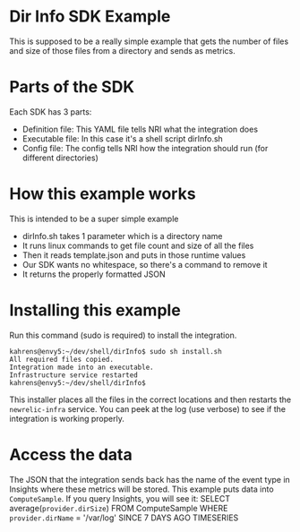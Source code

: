 # Dir Info SDK Example
This is supposed to be a really simple example that gets the number of files and size of those files from a directory and sends as metrics.

# Parts of the SDK
Each SDK has 3 parts:
* Definition file: This YAML file tells NRI what the integration does
* Executable file: In this case it's a shell script dirInfo.sh
* Config file: The config tells NRI how the integration should run (for different directories)

# How this example works
This is intended to be a super simple example
* dirInfo.sh takes 1 parameter which is a directory name
* It runs linux commands to get file count and size of all the files
* Then it reads template.json and puts in those runtime values
* Our SDK wants no whitespace, so there's a command to remove it
* It returns the properly formatted JSON

# Installing this example
Run this command (sudo is required) to install the integration.
```
kahrens@envy5:~/dev/shell/dirInfo$ sudo sh install.sh
All required files copied.
Integration made into an executable.
Infrastructure service restarted
kahrens@envy5:~/dev/shell/dirInfo$
```

This installer places all the files in the correct locations and then restarts the `newrelic-infra` service. You can peek at the log (use verbose) to see if the integration is working properly.

# Access the data
The JSON that the integration sends back has the name of the event type in Insights where these metrics will be stored. This example puts data into `ComputeSample`. If you query Insights, you will see it:
SELECT average(`provider.dirSize`) FROM ComputeSample WHERE `provider.dirName` = '/var/log' SINCE 7 DAYS AGO TIMESERIES
